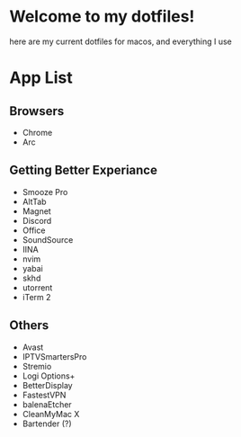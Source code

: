 # Welcome to my dotfiles!

here are my current dotfiles for macos, and everything I use

# App List

## Browsers

- Chrome
- Arc

## Getting Better Experiance

- Smooze Pro
- AltTab
- Magnet
- Discord
- Office
- SoundSource
- IINA
- nvim
- yabai
- skhd
- utorrent
- iTerm 2

## Others

- Avast
- IPTVSmartersPro
- Stremio
- Logi Options+
- BetterDisplay
- FastestVPN
- balenaEtcher
- CleanMyMac X
- Bartender (?)
